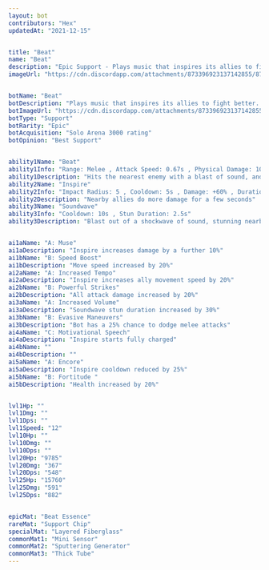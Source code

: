 ```yaml
---
layout: bot
contributors: "Hex"
updatedAt: "2021-12-15"


title: "Beat"
name: "Beat"
description: "Epic Support - Plays music that inspires its allies to fight better. Comes with a built-in karaoke mode."
imageUrl: "https://cdn.discordapp.com/attachments/873396923137142855/873397691709804574/beat.png"


botName: "Beat"
botDescription: "Plays music that inspires its allies to fight better. Comes with a built-in karaoke mode."
botImageUrl: "https://cdn.discordapp.com/attachments/873396923137142855/873397691709804574/beat.png"
botType: "Support"
botRarity: "Epic"
botAcquisition: "Solo Arena 3000 rating"
botOpinion: "Best Support"


ability1Name: "Beat"
ability1Info: "Range: Melee , Attack Speed: 0.67s , Physical Damage: 100%"
ability1Description: "Hits the nearest enemy with a blast of sound, and its fist"
ability2Name: "Inspire"
ability2Info: "Impact Radius: 5 , Cooldown: 5s , Damage: +60% , Duration: 3.5s"
ability2Description: "Nearby allies do more damage for a few seconds"
ability3Name: "Soundwave"
ability3Info: "Cooldown: 10s , Stun Duration: 2.5s"
ability3Description: "Blast out of a shockwave of sound, stunning nearby enemies"


ai1aName: "A: Muse"
ai1aDescription: "Inspire increases damage by a further 10%"
ai1bName: "B: Speed Boost"
ai1bDescription: "Move speed increased by 20%"
ai2aName: "A: Increased Tempo"
ai2aDescription: "Inspire increases ally movement speed by 20%"
ai2bName: "B: Powerful Strikes"
ai2bDescription: "All attack damage increased by 20%"
ai3aName: "A: Increased Volume"
ai3aDescription: "Soundwave stun duration increased by 30%"
ai3bName: "B: Evasive Maneuvers"
ai3bDescription: "Bot has a 25% chance to dodge melee attacks"
ai4aName: "C: Motivational Speech"
ai4aDescription: "Inspire starts fully charged"
ai4bName: ""
ai4bDescription: ""
ai5aName: "A: Encore"
ai5aDescription: "Inspire cooldown reduced by 25%"
ai5bName: "B: Fortitude "
ai5bDescription: "Health increased by 20%"


lvl1Hp: ""
lvl1Dmg: ""
lvl1Dps: ""
lvl1Speed: "12"
lvl10Hp: ""
lvl10Dmg: ""
lvl10Dps: ""
lvl20Hp: "9785"
lvl20Dmg: "367"
lvl20Dps: "548"
lvl25Hp: "15760"
lvl25Dmg: "591"
lvl25Dps: "882"


epicMat: "Beat Essence"
rareMat: "Support Chip"
specialMat: "Layered Fiberglass"
commonMat1: "Mini Sensor"
commonMat2: "Sputtering Generator"
commonMat3: "Thick Tube"
---
```

